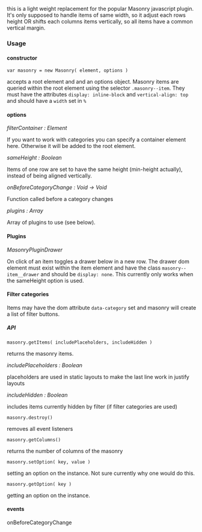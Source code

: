 this is a light weight replacement for the popular Masonry javascript plugin. It's only supposed to handle items of same width, so it adjust each rows height OR shifts each columns items vertically, so all items have a common vertical margin.

### Usage


#### constructor

`var masonry = new Masonry( element, options )`

accepts a root element and and an options object. Masonry items are queried within the root element using the selector `.masonry--item`. They must have the attributes `display: inline-block` and `vertical-align: top` and should have a `width` set in `%`


#### options

*filterContainer : Element*

If you want to work with categories you can specify a container element here. Otherwise it will be added to the root element.

*sameHeight : Boolean*

Items of one row are set to have the same height (min-height actually), instead of being aligned vertically.

*onBeforeCategoryChange : Void -> Void*

Function called before a category changes

*plugins : Array*

Array of plugins to use (see below).

#### Plugins

*MasonryPluginDrawer*

On click of an item toggles a drawer below in a new row. The drawer dom element must exist within the item element and have the class `masonry--item__drawer` and should be `display: none`. This currently only works when the sameHeight option is used.

#### Filter categories

Items may have the dom attribute `data-category` set and masonry will create a list of filter buttons.

##### API

`masonry.getItems( includePlaceholders, includeHidden )`

returns the masonry items.

*includePlaceholders : Boolean*

placeholders are used in static layouts to make the last line work in justify layouts

*includeHidden : Boolean*

includes items currently hidden by filter (if filter categories are used)

`masonry.destroy()`

removes all event listeners

`masonry.getColumns()`

returns the number of columns of the masonry

`masonry.setOption( key, value )`

setting an option on the instance. Not sure currently why one would do this.

`masonry.getOption( key )`

getting an option on the instance.

#### events

onBeforeCategoryChange